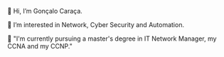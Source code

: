 👋 Hi, I’m Gonçalo Caraça.

👀 I’m interested in Network, Cyber Security and Automation.

🌱 "I'm currently pursuing a master's degree in IT Network Manager, my CCNA and my CCNP."

<!---
Goncaloc29/Goncaloc29 is a ✨ special ✨ repository because its `README.md` (this file) appears on your GitHub profile.
You can click the Preview link to take a look at your changes.
--->
